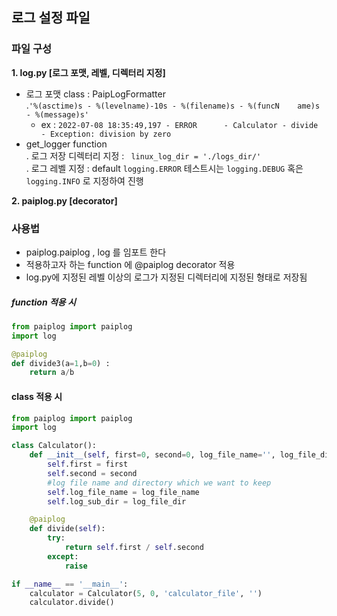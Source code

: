 ## 로그 설정 파일 

### 파일 구성 

**1. log.py [로그 포맷, 레벨, 디렉터리 지정]**
- 로그 포맷 class : PaipLogFormatter    
  .``` '%(asctime)s - %(levelname)-10s - %(filename)s - %(funcN    ame)s - %(message)s' ```
  * ex : ``` 2022-07-08 18:35:49,197 - ERROR      - Calculator - divide - Exception: division by zero ```  
- get_logger function  
  . 로그 저장 디렉터리 지정 : ```  linux_log_dir = './logs_dir/' ```  
  . 로그 레벨 지정 : default ```logging.ERROR``` 테스트시는 ```logging.DEBUG``` 혹은 ```logging.INFO``` 로 지정하여 진행 

**2. paiplog.py [decorator]**

### 사용법   
* paiplog.paiplog , log 를 임포트 한다  
* 적용하고자 하는 function 에 @paiplog decorator 적용  
* log.py에 지정된 레벨 이상의 로그가 지정된 디렉터리에 지정된 형태로 저장됨   

##### function 적용 시
```python
from paiplog import paiplog
import log

@paiplog
def divide3(a=1,b=0) :
    return a/b
```

#### class 적용 시
```python 
from paiplog import paiplog
import log

class Calculator():
    def __init__(self, first=0, second=0, log_file_name='', log_file_dir=''):
        self.first = first
        self.second = second
        #log file name and directory which we want to keep
        self.log_file_name = log_file_name
        self.log_sub_dir = log_file_dir

    @paiplog
    def divide(self):
        try:
            return self.first / self.second
        except:
            raise

if __name__ == '__main__':
    calculator = Calculator(5, 0, 'calculator_file', '')
    calculator.divide()

```

```

